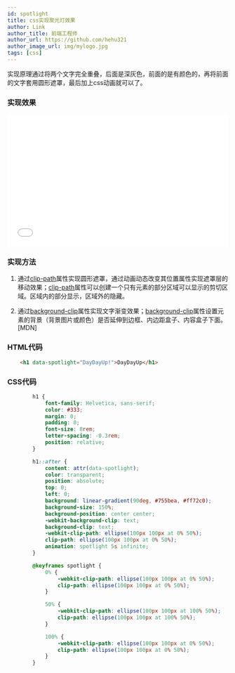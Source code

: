 ```yaml
---
id: spotlight
title: css实现聚光灯效果
author: Link
author_title: 前端工程师 
author_url: https://github.com/hehu321
author_image_url: img/mylogo.jpg
tags: [css]
---
```

实现原理通过将两个文字完全重叠，后面是深灰色，前面的是有颜色的，再将前面的文字套用圆形遮罩，最后加上css动画就可以了。
<!--truncate-->

### 实现效果

<iframe src="html/spotlight.html" width="100%" height="300px" frameBorder="0"></iframe>

### 实现方法

1. 通过[clip-path](https://developer.mozilla.org/zh-CN/docs/Web/CSS/clip-path)属性实现圆形遮罩，通过动画动态改变其位置属性实现遮罩层的移动效果；[clip-path](https://developer.mozilla.org/zh-CN/docs/Web/CSS/clip-path)属性可以创建一个只有元素的部分区域可以显示的剪切区域。区域内的部分显示，区域外的隐藏。

1. 通过[background-clip](https://developer.mozilla.org/zh-CN/docs/Web/CSS/background-clip)属性实现文字渐变效果；[background-clip](https://developer.mozilla.org/zh-CN/docs/Web/CSS/background-clip)属性设置元素的背景（背景图片或颜色）是否延伸到边框、内边距盒子、内容盒子下面。[MDN]

### HTML代码

``` html
	<h1 data-spotlight="DayDayUp!">DayDayUp</h1>
```

### CSS代码

``` css
		h1 {
		    font-family: Helvetica, sans-serif;
		    color: #333;
		    margin: 0;
		    padding: 0;
		    font-size: 8rem;
		    letter-spacing: -0.3rem;
		    position: relative;
		}

		h1::after {
		    content: attr(data-spotlight);
		    color: transparent;
		    position: absolute;
		    top: 0;
		    left: 0;
		    background: linear-gradient(90deg, #755bea, #ff72c0);
		    background-size: 150%;
		    background-position: center center;
		    -webkit-background-clip: text;
		    background-clip: text;
		    -webkit-clip-path: ellipse(100px 100px at 0% 50%);
		    clip-path: ellipse(100px 100px at 0% 50%);
		    animation: spotlight 5s infinite;
		}

		@keyframes spotlight {
		    0% {
		        -webkit-clip-path: ellipse(100px 100px at 0% 50%);
		        clip-path: ellipse(100px 100px at 0% 50%);
		    }

		    50% {
		        -webkit-clip-path: ellipse(100px 100px at 100% 50%);
		        clip-path: ellipse(100px 100px at 100% 50%);
		    }

		    100% {
		        -webkit-clip-path: ellipse(100px 100px at 0% 50%);
		        clip-path: ellipse(100px 100px at 0% 50%);
		    }
		}
```
